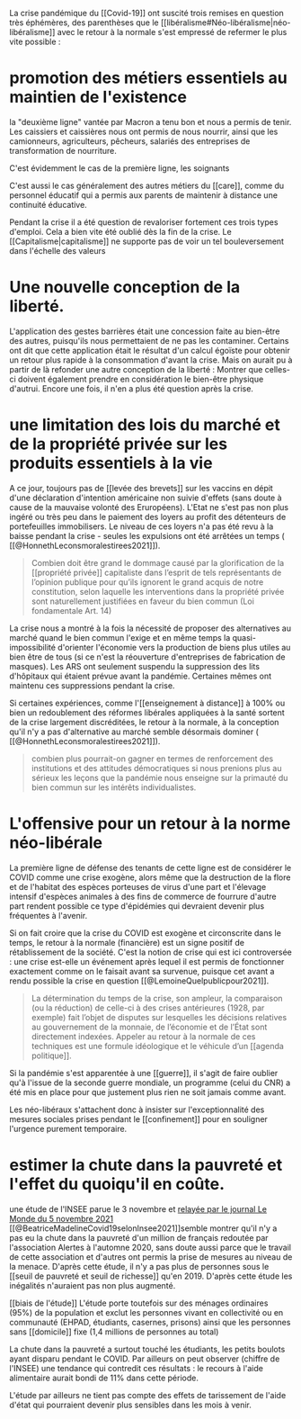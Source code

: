 La crise pandémique du [[Covid-19]] ont suscité trois remises en question très éphémères, des parenthèses que le [[libéralisme#Néo-libéralisme|néo-libéralisme]] avec le retour à la normale s'est empressé de refermer le plus vite possible : 

# promotion des métiers essentiels au maintien de l'existence

la "deuxième ligne" vantée par Macron a tenu bon et nous a permis de tenir. Les caissiers et caissières nous ont permis de nous nourrir, ainsi que les camionneurs, agriculteurs, pêcheurs, salariés des entreprises de transformation de nourriture.

C'est évidemment le cas de la première ligne, les soignants

C'est aussi le cas généralement des autres métiers du [[care]], comme du personnel éducatif qui a permis aux parents de maintenir à distance une continuité éducative. 

Pendant la crise il a été question de revaloriser fortement ces trois types d'emploi. Cela a bien vite été oublié dès la fin de la crise. Le [[Capitalisme|capitalisme]] ne supporte pas de voir un tel bouleversement dans l'échelle des valeurs

# Une nouvelle conception de la liberté. 

L'application des gestes barrières était une concession faite au bien-être des autres, puisqu'ils nous permettaient de ne pas les contaminer. Certains ont dit que cette application était le résultat d'un calcul égoïste pour obtenir un retour plus rapide à la consommation d'avant la crise. Mais on aurait pu à partir de là refonder une autre conception de la liberté : Montrer que celles-ci doivent également prendre en considération le bien-être physique d'autrui. 
Encore une fois, il n'en a plus été question après la crise. 

# une limitation des lois du marché et de la propriété privée sur les produits essentiels à la vie

A ce jour, toujours pas de [[levée des brevets]] sur les vaccins en dépit d'une déclaration d'intention américaine non suivie d'effets (sans doute à cause de la mauvaise volonté des Eruropéens). 
L'Etat ne s'est pas non plus ingéré ou très peu dans le paiement des loyers au profit des détenteurs de portefeuilles immobilisers. Le niveau de ces loyers n'a pas été revu à la baisse pendant la crise - seules les expulsions ont été arrêtées un temps ( [[@HonnethLeconsmoralestirees2021]]).

> Combien doit être grand le dommage causé par la glorification de la [[propriété privée]] capitaliste dans l’esprit de tels représentants de l’opinion publique pour qu’ils ignorent le grand acquis de notre constitution, selon laquelle les interventions dans la propriété privée sont naturellement justifiées en faveur du bien commun (Loi fondamentale Art. 14)

La crise nous a montré à la fois la nécessité de proposer des alternatives au marché quand le bien commun l'exige et en même temps la quasi-impossibilité d'orienter l'économie vers la production de biens plus utiles au bien être de tous (si ce n'est la réouverture d'entreprises de fabrication de masques). Les ARS ont seulement suspendu la suppression des lits d'hôpitaux qui étaient prévue avant la pandémie. Certaines mêmes ont maintenu ces suppressions pendant la crise. 

Si certaines expériences, comme l'[[enseignement à distance]] à 100% ou bien un redoublement des réformes libérales appliquées à la santé sortent de la crise largement discréditées, le retour à la normale, à la conception qu'il n'y a pas d'alternative au marché semble désormais dominer ( [[@HonnethLeconsmoralestirees2021]]). 

>combien plus pourrait-on gagner en termes de renforcement des institutions et des attitudes démocratiques si nous prenions plus au sérieux les leçons que la pandémie nous enseigne sur la primauté du bien commun sur les intérêts individualistes.

# L'offensive pour un retour à la norme néo-libérale

La première ligne de défense des tenants de cette ligne est de considérer le COVID comme une crise exogène, alors même que la destruction de la flore et de l'habitat des espèces porteuses de virus d'une part et l'élevage intensif d'espèces animales à des fins de commerce de fourrure d'autre part rendent possible ce type d'épidémies qui devraient devenir plus fréquentes à l'avenir. 

Si on fait croire que la crise du COVID est exogène et circonscrite dans le temps, le retour à la normale (financière) est un signe positif de rétablissement de la société. C'est la notion de crise qui est ici controversée : une crise est-elle un événement après lequel il est permis de fonctionner exactement comme on le faisait avant sa survenue, puisque cet avant a rendu possible la crise en question [[@LemoineQuelpublicpour2021]]. 

>La détermination du temps de la crise, son ampleur, la comparaison (ou la réduction) de celle-ci à des crises antérieures (1928, par exemple) fait l’objet de disputes sur lesquelles les décisions relatives au gouvernement de la monnaie, de l’économie et de l’État sont directement indexées. Appeler au retour à la normale de ces techniques est une formule idéologique et le véhicule d’un [[agenda politique]].

Si la pandémie s'est apparentée à une [[guerre]], il s'agit de faire oublier qu'à l'issue de la seconde guerre mondiale, un programme (celui du CNR) a été mis en place pour que justement plus rien ne soit jamais comme avant. 

Les néo-libéraux s'attachent donc à insister sur l'exceptionnalité des mesures sociales prises pendant le [[confinement]] pour en souligner l'urgence purement temporaire. 

# estimer la chute dans la pauvreté et l'effet du quoiqu'il en coûte. 

une étude de l'INSEE parue le 3 novembre et [relayée par le journal Le Monde du 5 novembre 2021](20211105_COVID_INSEE.pdf) [[@BeatriceMadelineCovid19selonInsee2021]]semble montrer qu'il n'y a pas eu la chute dans la pauvreté d'un million de français redoutée par l'association Alertes à l'automne 2020, sans doute aussi parce que le travail de cette association et d'autres ont permis la prise de mesures au niveau de la menace. 
D'après cette étude, il n'y a pas plus de personnes sous le [[seuil de pauvreté et seuil de richesse]] qu'en 2019. D'après cette étude les inégalités n'auraient pas non plus augmenté. 

[[biais de l'étude]]
L'étude porte toutefois sur des ménages ordinaires (95%) de la population et exclut les personnes vivant en collectivité ou en communauté (EHPAD, étudiants, casernes, prisons) ainsi que les personnes sans [[domicile]] fixe (1,4 millions de personnes au total)

La chute dans la pauvreté a surtout touché les étudiants, les petits boulots ayant disparu pendant le COVID. 
Par ailleurs on peut observer (chiffre de l'INSEE) une tendance qui contredit ces résultats : le recours à l'aide alimentaire aurait bondi de 11% dans cette période.

L'étude par ailleurs ne tient pas compte des effets de tarissement de l'aide d'état qui pourraient devenir plus sensibles dans les mois à venir. 